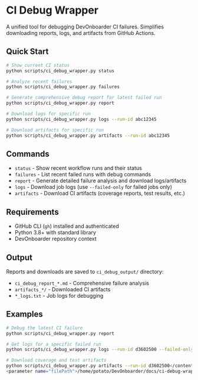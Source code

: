 # CI Debug Wrapper

A unified tool for debugging DevOnboarder CI failures. Simplifies downloading reports, logs, and artifacts from GitHub Actions.

## Quick Start

```bash
# Show current CI status
python scripts/ci_debug_wrapper.py status

# Analyze recent failures
python scripts/ci_debug_wrapper.py failures

# Generate comprehensive debug report for latest failed run
python scripts/ci_debug_wrapper.py report

# Download logs for specific run
python scripts/ci_debug_wrapper.py logs --run-id abc12345

# Download artifacts for specific run
python scripts/ci_debug_wrapper.py artifacts --run-id abc12345
```

## Commands

- `status` - Show recent workflow runs and their status
- `failures` - List recent failed runs with debug commands
- `report` - Generate detailed failure analysis and download logs/artifacts
- `logs` - Download job logs (use `--failed-only` for failed jobs only)
- `artifacts` - Download CI artifacts (coverage reports, test results, etc.)

## Requirements

- GitHub CLI (`gh`) installed and authenticated
- Python 3.8+ with standard library
- DevOnboarder repository context

## Output

Reports and downloads are saved to `ci_debug_output/` directory:

- `ci_debug_report_*.md` - Comprehensive failure analysis
- `artifacts_*/` - Downloaded CI artifacts
- `*_logs.txt` - Job logs for debugging

## Examples

```bash
# Debug the latest CI failure
python scripts/ci_debug_wrapper.py report

# Get logs for a specific failed run
python scripts/ci_debug_wrapper.py logs --run-id d3602500 --failed-only

# Download coverage and test artifacts
python scripts/ci_debug_wrapper.py artifacts --run-id d3602500</content>
<parameter name="filePath">/home/potato/DevOnboarder/docs/ci-debug-wrapper.md
